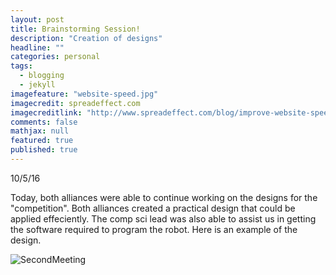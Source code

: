 ```yaml
---
layout: post
title: Brainstorming Session!
description: "Creation of designs"
headline: ""
categories: personal
tags: 
  - blogging
  - jekyll
imagefeature: "website-speed.jpg"
imagecredit: spreadeffect.com
imagecreditlink: "http://www.spreadeffect.com/blog/improve-website-speed/"
comments: false
mathjax: null
featured: true
published: true
---
```


10/5/16

Today, both alliances were able to continue working on the designs for the "competition". Both alliances created a practical
design that could be applied effeciently. The comp sci lead was also able to assist us in getting the software required to
program the robot. Here is an example of the design.

<img src="{{ site.url }}/images/SecondMeeting.JPG" alt="SecondMeeting">
